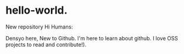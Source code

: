 # hello-world.
New repository
Hi Humans:

Densyo here, New to Github. I'm here to learn about github. I love OSS projects to read and contribute!).
